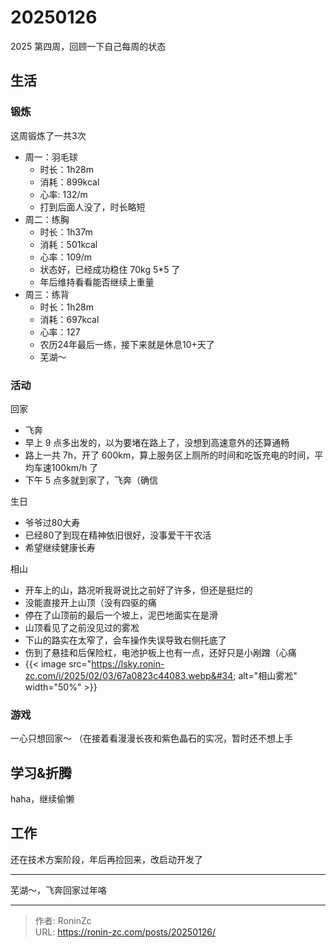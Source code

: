 # 20250126


2025 第四周，回顾一下自己每周的状态

## 生活

### 锻炼

这周锻炼了一共3次

* 周一：羽毛球
  * 时长：1h28m
  * 消耗：899kcal
  * 心率: 132/m
  * 打到后面人没了，时长略短
* 周二：练胸
  * 时长：1h37m
  * 消耗：501kcal
  * 心率：109/m
  * 状态好，已经成功稳住 70kg 5*5 了
  * 年后维持看看能否继续上重量
* 周三：练背
  * 时长：1h28m
  * 消耗：697kcal
  * 心率：127
  * 农历24年最后一练，接下来就是休息10&#43;天了
  * 芜湖～

### 活动

回家

* 飞奔
* 早上 9 点多出发的，以为要堵在路上了，没想到高速意外的还算通畅
* 路上一共 7h，开了 600km，算上服务区上厕所的时间和吃饭充电的时间，平均车速100km/h 了
* 下午 5 点多就到家了，飞奔（确信

生日

* 爷爷过80大寿
* 已经80了到现在精神依旧很好，没事爱干干农活
* 希望继续健康长寿

相山

* 开车上的山，路况听我哥说比之前好了许多，但还是挺烂的
* 没能直接开上山顶（没有四驱的痛
* 停在了山顶前的最后一个坡上，泥巴地面实在是滑
* 山顶看见了之前没见过的雾凇
* 下山的路实在太窄了，会车操作失误导致右侧托底了
* 伤到了悬挂和后保险杠，电池护板上也有一点，还好只是小剐蹭（心痛
* {{&lt; image src=&#34;https://lsky.ronin-zc.com/i/2025/02/03/67a0823c44083.webp&#34; alt=&#34;相山雾凇&#34; width=&#34;50%&#34; &gt;}}

### 游戏

一心只想回家～ （在接着看漫漫长夜和紫色晶石的实况，暂时还不想上手

## 学习&amp;折腾

haha，继续偷懒

## 工作

还在技术方案阶段，年后再捡回来，改启动开发了

---

芜湖～，飞奔回家过年咯


---

> 作者: RoninZc  
> URL: https://ronin-zc.com/posts/20250126/  

